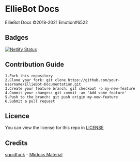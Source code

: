 # EllieBot Docs

EllieBot Docs ©2018-2021 Emotion#6522

## Badges

[![Netlify Status](https://api.netlify.com/api/v1/badges/59b2c52e-91cf-496f-b520-cf3915215be1/deploy-status)](https://app.netlify.com/sites/elliebotdocs/deploys)

## Contribution Guide

```
1.Fork this repository
2.Clone your fork: git clone https://github.com/your-username/EllieBot-Documentation.git
3.Create your feature branch: git checkout -b my-new-feature
4.Commit your changes: git commit -am 'Add some feature'
5.Push to the branch: git push origin my-new-feature
6.Submit a pull request
```

## Licence

You can view the license for this repo in [LICENSE](LICENSE)

## Credits
[squidfunk](https://github.com/squidfunk) - [Mkdocs Material](https://squidfunk.github.io/mkdocs-material)
